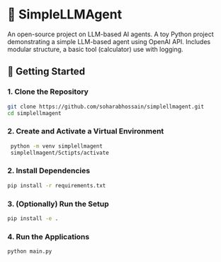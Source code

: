 # 🧠 SimpleLLMAgent

An open-source project on LLM-based AI agents. 
A toy Python project demonstrating a simple LLM-based agent using OpenAI API. Includes modular structure, a basic tool (calculator) use with logging.

## 🚀 Getting Started

### 1. Clone the Repository

```bash
git clone https://github.com/soharabhossain/simplellmagent.git
cd simplellmagent
```
### 2. Create and Activate a Virtual Environment
```bash
 python -m venv simplellmagent
 simplellmagent/Sctipts/activate
```

### 2. Install Dependencies

```bash
pip install -r requirements.txt
```
### 3. (Optionally) Run the Setup
 ```bash
pip install -e .
```
### 4. Run the Applications

  ```bash
  python main.py
  ```


   
